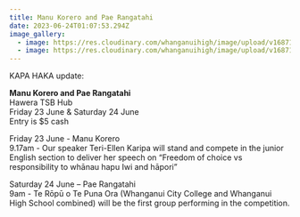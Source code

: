 ```yaml
---
title: Manu Korero and Pae Rangatahi
date: 2023-06-24T01:07:53.294Z
image_gallery:
  - image: https://res.cloudinary.com/whanganuihigh/image/upload/v1687125720/Events/Manu_Korero_order_of_Speakers_2023.jpg
  - image: https://res.cloudinary.com/whanganuihigh/image/upload/v1687125727/Events/Pae_Rangatahi_order_of_Performances_2023.jpg
---
```

KAPA HAKA update:

**Manu Korero and Pae Rangatahi**  
Hawera TSB Hub  
Friday 23 June & Saturday 24 June  
Entry is $5 cash

Friday 23 June - Manu Korero  
9.17am - Our speaker Teri-Ellen Karipa will stand and compete in the junior English section to deliver her speech on “Freedom of choice vs responsibility to whānau hapu Iwi and hāpori” 

Saturday 24 June – Pae Rangatahi  
9am - Te Rōpū o Te Puna Ora (Whanganui City College and Whanganui High School combined) will be the first group performing in the competition.